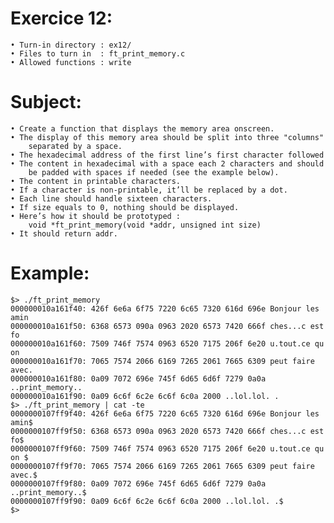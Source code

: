 # Exercice 12:
	• Turn-in directory : ex12/
	• Files to turn in  : ft_print_memory.c
	• Allowed functions : write
# Subject:
	• Create a function that displays the memory area onscreen.
	• The display of this memory area should be split into three "columns"
		separated by a space.
	• The hexadecimal address of the first line’s first character followed
	• The content in hexadecimal with a space each 2 characters and should
		be padded with spaces if needed (see the example below).
	• The content in printable characters.
	• If a character is non-printable, it’ll be replaced by a dot.
	• Each line should handle sixteen characters.
	• If size equals to 0, nothing should be displayed.
	• Here’s how it should be prototyped :
		void *ft_print_memory(void *addr, unsigned int size)
	• It should return addr.
# Example:
	$> ./ft_print_memory
	000000010a161f40: 426f 6e6a 6f75 7220 6c65 7320 616d 696e Bonjour les amin
	000000010a161f50: 6368 6573 090a 0963 2020 6573 7420 666f ches...c est fo
	000000010a161f60: 7509 746f 7574 0963 6520 7175 206f 6e20 u.tout.ce qu on
	000000010a161f70: 7065 7574 2066 6169 7265 2061 7665 6309 peut faire avec.
	000000010a161f80: 0a09 7072 696e 745f 6d65 6d6f 7279 0a0a ..print_memory..
	000000010a161f90: 0a09 6c6f 6c2e 6c6f 6c0a 2000 ..lol.lol. .
	$> ./ft_print_memory | cat -te
	0000000107ff9f40: 426f 6e6a 6f75 7220 6c65 7320 616d 696e Bonjour les amin$
	0000000107ff9f50: 6368 6573 090a 0963 2020 6573 7420 666f ches...c est fo$
	0000000107ff9f60: 7509 746f 7574 0963 6520 7175 206f 6e20 u.tout.ce qu on $
	0000000107ff9f70: 7065 7574 2066 6169 7265 2061 7665 6309 peut faire avec.$
	0000000107ff9f80: 0a09 7072 696e 745f 6d65 6d6f 7279 0a0a ..print_memory..$
	0000000107ff9f90: 0a09 6c6f 6c2e 6c6f 6c0a 2000 ..lol.lol. .$
	$>
